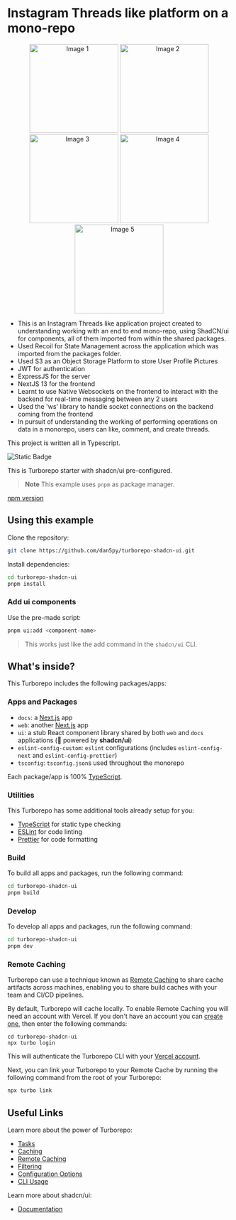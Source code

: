 # Instagram Threads like platform on a mono-repo


<div align="center">
  <img src="https://github.com/aneeshseth/threads/assets/122401851/cbb5f4b2-72a6-4fad-abed-e473e08cfb77" alt="Image 1" width="200"/>
  <img src="https://github.com/aneeshseth/threads/assets/122401851/a301b43f-b5e6-4141-ac7b-0c3e32f907a9" alt="Image 2" width="200"/>
  <img src="https://github.com/aneeshseth/threads/assets/122401851/ff8e637d-9339-41a9-a05c-01a1ce89f426" alt="Image 3" width="200"/>
  <img src="https://github.com/aneeshseth/threads/assets/122401851/e672566e-54d8-4bb6-a261-194174ee6886" alt="Image 4" width="200"/>
  <img src="https://github.com/aneeshseth/threads/assets/122401851/dfa89a63-e2bc-4120-8a4f-e351f69e4f35" alt="Image 5" width="200"/>
</div>



- This is an Instagram Threads like application project created to understanding working with an end to end mono-repo, using ShadCN/ui for components, all of them imported from within the shared packages. 
- Used Recoil for State Management across the application which was imported from the packages folder. 
- Used S3 as an Object Storage Platform to store User Profile Pictures
- JWT for authentication
- ExpressJS for the server
- NextJS 13 for the frontend
- Learnt to use Native Websockets on the frontend to interact with the backend for real-time messaging between any 2 users
- Used the 'ws' library to handle socket connections on the backend coming from the frontend
- In pursuit of understanding the working of performing operations on data in a monorepo, users can like, comment, and create threads.

This project is written all in Typescript.


![Static Badge](https://img.shields.io/badge/shadcn%2Fui-latest-blue?link=https%3A%2F%2Fgithub.com%2Fshadcn%2Fui)

This is Turborepo starter with shadcn/ui pre-configured.

> **Note**
> This example uses `pnpm` as package manager.

[npm version](https://github.com/dan5py/turborepo-shadcn-ui/tree/npm)

## Using this example

Clone the repository:

```sh
git clone https://github.com/dan5py/turborepo-shadcn-ui.git
```

Install dependencies:

```sh
cd turborepo-shadcn-ui
pnpm install
```

### Add ui components

Use the pre-made script:

```sh
pnpm ui:add <component-name>
```

> This works just like the add command in the `shadcn/ui` CLI.

## What's inside?

This Turborepo includes the following packages/apps:

### Apps and Packages

- `docs`: a [Next.js](https://nextjs.org/) app
- `web`: another [Next.js](https://nextjs.org/) app
- `ui`: a stub React component library shared by both `web` and `docs` applications (🚀 powered by **shadcn/ui**)
- `eslint-config-custom`: `eslint` configurations (includes `eslint-config-next` and `eslint-config-prettier`)
- `tsconfig`: `tsconfig.json`s used throughout the monorepo

Each package/app is 100% [TypeScript](https://www.typescriptlang.org/).

### Utilities

This Turborepo has some additional tools already setup for you:

- [TypeScript](https://www.typescriptlang.org/) for static type checking
- [ESLint](https://eslint.org/) for code linting
- [Prettier](https://prettier.io) for code formatting

### Build

To build all apps and packages, run the following command:

```sh
cd turborepo-shadcn-ui
pnpm build
```

### Develop

To develop all apps and packages, run the following command:

```sh
cd turborepo-shadcn-ui
pnpm dev
```

### Remote Caching

Turborepo can use a technique known as [Remote Caching](https://turbo.build/repo/docs/core-concepts/remote-caching) to share cache artifacts across machines, enabling you to share build caches with your team and CI/CD pipelines.

By default, Turborepo will cache locally. To enable Remote Caching you will need an account with Vercel. If you don't have an account you can [create one](https://vercel.com/signup), then enter the following commands:

```
cd turborepo-shadcn-ui
npx turbo login
```

This will authenticate the Turborepo CLI with your [Vercel account](https://vercel.com/docs/concepts/personal-accounts/overview).

Next, you can link your Turborepo to your Remote Cache by running the following command from the root of your Turborepo:

```sh
npx turbo link
```

## Useful Links

Learn more about the power of Turborepo:

- [Tasks](https://turbo.build/repo/docs/core-concepts/monorepos/running-tasks)
- [Caching](https://turbo.build/repo/docs/core-concepts/caching)
- [Remote Caching](https://turbo.build/repo/docs/core-concepts/remote-caching)
- [Filtering](https://turbo.build/repo/docs/core-concepts/monorepos/filtering)
- [Configuration Options](https://turbo.build/repo/docs/reference/configuration)
- [CLI Usage](https://turbo.build/repo/docs/reference/command-line-reference)

Learn more about shadcn/ui:

- [Documentation](https://ui.shadcn.com/docs)
